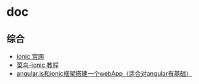 # doc

## 综合
- [ionic 官网](http://ionicframework.com/)
- [菜鸟-ionic 教程](http://www.runoob.com/ionic/ionic-tutorial.html)
- [angular.js和ionic框架搭建一个webApp（适合对angular有基础）](http://www.jianshu.com/p/ea0dcf1d31c9)

